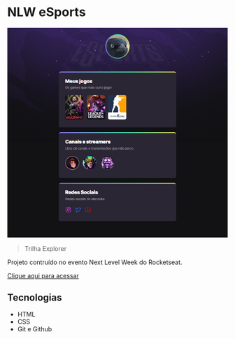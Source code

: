 # NLW eSports

![preview](./.github/preview.png)

> Trilha Explorer

Projeto contruído no evento Next Level Week do Rocketseat.

[Clique aqui para acessar](https://domi-nique99.github.io/nlw-esports-explorer/)

## Tecnologias

- HTML
- CSS
- Git e Github

